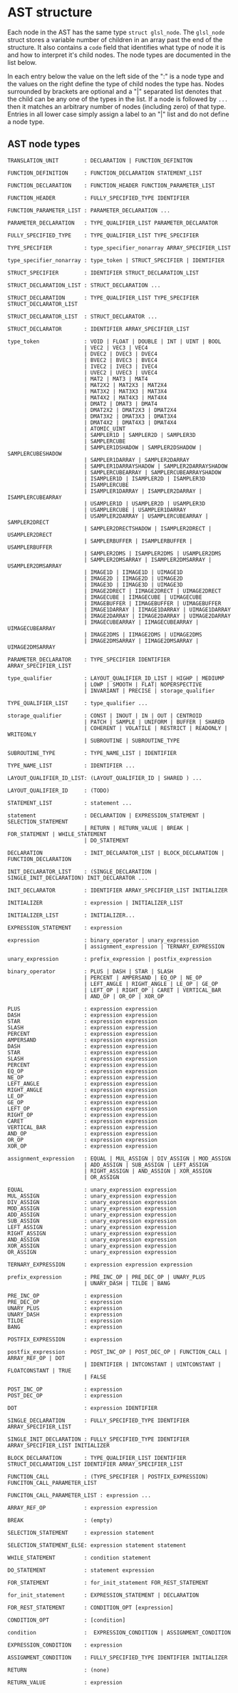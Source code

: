 AST structure
=============

Each node in the AST has the same type `struct glsl_node`. The `glsl_node` struct stores a variable number of children in an array past the end of the structure. It also contains a `code` field that identifies what type of node it is and how to interpret it's child nodes. The node types are documented in the list below.

In each entry below the value on the left side of the ":" is a node type and the values on the right define the type of child nodes the type has. Nodes surrounded by brackets are optional and a "|" separated list denotes that the child can be any one of the types in the list. If a node is followed by `...` then it matches an arbitrary number of nodes (including zero) of that type. Entries in all lower case simply assign a label to an "|" list and do not define a node type.

AST node types
--------------
	TRANSLATION_UNIT        : DECLARATION | FUNCTION_DEFINITON

	FUNCTION_DEFINITION     : FUNCTION_DECLARATION STATEMENT_LIST

	FUNCTION_DECLARATION    : FUNCTION_HEADER FUNCTION_PARAMETER_LIST

	FUNCTION_HEADER         : FULLY_SPECIFIED_TYPE IDENTIFIER

	FUNCTION_PARAMETER_LIST : PARAMETER_DECLARATION ...

	PARAMETER_DECLARATION   : TYPE_QUALIFIER_LIST PARAMETER_DECLARATOR

	FULLY_SPECIFIED_TYPE    : TYPE_QUALIFIER_LIST TYPE_SPECIFIER

	TYPE_SPECIFIER          : type_specifier_nonarray ARRAY_SPECIFIER_LIST

	type_specifier_nonarray : type_token | STRUCT_SPECIFIER | IDENTIFIER

	STRUCT_SPECIFIER        : IDENTIFIER STRUCT_DECLARATION_LIST

	STRUCT_DECLARATION_LIST : STRUCT_DECLARATION ...

	STRUCT_DECLARATION      : TYPE_QUALIFIER_LIST TYPE_SPECIFIER STRUCT_DECLARATOR_LIST

	STRUCT_DECLARATOR_LIST  : STRUCT_DECLARATOR ...

	STRUCT_DECLARATOR       : IDENTIFIER ARRAY_SPECIFIER_LIST

	type_token              : VOID | FLOAT | DOUBLE | INT | UINT | BOOL
	                        | VEC2 | VEC3 | VEC4
	                        | DVEC2 | DVEC3 | DVEC4
	                        | BVEC2 | BVEC3 | BVEC4
	                        | IVEC2 | IVEC3 | IVEC4
	                        | UVEC2 | UVEC3 | UVEC4
	                        | MAT2 | MAT3 | MAT4
	                        | MAT2X2 | MAT2X3 | MAT2X4
	                        | MAT3X2 | MAT3X3 | MAT3X4
	                        | MAT4X2 | MAT4X3 | MAT4X4
	                        | DMAT2 | DMAT3 | DMAT4
	                        | DMAT2X2 | DMAT2X3 | DMAT2X4
	                        | DMAT3X2 | DMAT3X3 | DMAT3X4
	                        | DMAT4X2 | DMAT4X3 | DMAT4X4
	                        | ATOMIC_UINT
	                        | SAMPLER1D | SAMPLER2D | SAMPLER3D
	                        | SAMPLERCUBE
	                        | SAMPLER1DSHADOW | SAMPLER2DSHADOW | SAMPLERCUBESHADOW
	                        | SAMPLER1DARRAY | SAMPLER2DARRAY
	                        | SAMPLER1DARRAYSHADOW | SAMPLER2DARRAYSHADOW
	                        | SAMPLERCUBEARRAY | SAMPLERCUBEARRAYSHADOW
	                        | ISAMPLER1D | ISAMPLER2D | ISAMPLER3D
	                        | ISAMPLERCUBE
	                        | ISAMPLER1DARRAY | ISAMPLER2DARRAY | ISAMPLERCUBEARRAY
	                        | USAMPLER1D | USAMPLER2D | USAMPLER3D
	                        | USAMPLERCUBE | USAMPLER1DARRAY
	                        | USAMPLER2DARRAY | USAMPLERCUBEARRAY | SAMPLER2DRECT
	                        | SAMPLER2DRECTSHADOW | ISAMPLER2DRECT | USAMPLER2DRECT
	                        | SAMPLERBUFFER | ISAMPLERBUFFER | USAMPLERBUFFER
	                        | SAMPLER2DMS | ISAMPLER2DMS | USAMPLER2DMS
	                        | SAMPLER2DMSARRAY | ISAMPLER2DMSARRAY | USAMPLER2DMSARRAY
	                        | IMAGE1D | IIMAGE1D | UIMAGE1D
	                        | IMAGE2D | IIMAGE2D | UIMAGE2D
	                        | IMAGE3D | IIMAGE3D | UIMAGE3D
	                        | IMAGE2DRECT | IIMAGE2DRECT | UIMAGE2DRECT
	                        | IMAGECUBE | IIMAGECUBE | UIMAGECUBE
	                        | IMAGEBUFFER | IIMAGEBUFFER | UIMAGEBUFFER
	                        | IMAGE1DARRAY | IIMAGE1DARRAY | UIMAGE1DARRAY
	                        | IMAGE2DARRAY | IIMAGE2DARRAY | UIMAGE2DARRAY
	                        | IMAGECUBEARRAY | IIMAGECUBEARRAY | UIMAGECUBEARRAY
	                        | IMAGE2DMS | IIMAGE2DMS | UIMAGE2DMS
	                        | IMAGE2DMSARRAY | IIMAGE2DMSARRAY | UIMAGE2DMSARRAY

	PARAMETER_DECLARATOR    : TYPE_SPECIFIER IDENTIFIER ARRAY_SPECIFIER_LIST

	type_qualifier          : LAYOUT_QUALIFIER_ID_LIST | HIGHP | MEDIUMP
	                        | LOWP | SMOOTH | FLAT| NOPERSPECTIVE
	                        | INVARIANT | PRECISE | storage_qualifier

	TYPE_QUALIFIER_LIST     : type_qualifier ...

	storage_qualifier       : CONST | INOUT | IN | OUT | CENTROID
	                        | PATCH | SAMPLE | UNIFORM | BUFFER | SHARED
	                        | COHERENT | VOLATILE | RESTRICT | READONLY | WRITEONLY
	                        | SUBROUTINE | SUBROUTINE_TYPE

	SUBROUTINE_TYPE         : TYPE_NAME_LIST | IDENTIFIER

	TYPE_NAME_LIST          : IDENTIFIER ...

	LAYOUT_QUALIFIER_ID_LIST: (LAYOUT_QUALIFIER_ID | SHARED ) ...

	LAYOUT_QUALIFIER_ID     : (TODO)

	STATEMENT_LIST          : statement ...

	statement               : DECLARATION | EXPRESSION_STATEMENT | SELECTION_STATEMENT
	                        | RETURN | RETURN_VALUE | BREAK | FOR_STATEMENT | WHILE_STATEMENT
	                        | DO_STATEMENT

	DECLARATION             : INIT_DECLARATOR_LIST | BLOCK_DECLARATION | FUNCTION_DECLARATION

	INIT_DECLARATOR_LIST    : (SINGLE_DECLARATION | SINGLE_INIT_DECLARATION) INIT_DECLARATOR ...

	INIT_DECLARATOR         : IDENTIFIER ARRAY_SPECIFIER_LIST INITIALIZER

	INITIALIZER             : expression | INITIALIZER_LIST

	INITIALIZER_LIST        : INITIALIZER...

	EXPRESSION_STATEMENT    : expression

	expression              : binary_operator | unary_expression
	                        | assignment_expression | TERNARY_EXPRESSION

	unary_expression        : prefix_expression | postfix_expression

	binary_operator         : PLUS | DASH | STAR | SLASH
	                        | PERCENT | AMPERSAND | EQ_OP | NE_OP
	                        | LEFT_ANGLE | RIGHT_ANGLE | LE_OP | GE_OP
	                        | LEFT_OP | RIGHT_OP | CARET | VERTICAL_BAR
	                        | AND_OP | OR_OP | XOR_OP

	PLUS                    : expression expression
	DASH                    : expression expression
	STAR                    : expression expression
	SLASH                   : expression expression
	PERCENT                 : expression expression
	AMPERSAND               : expression expression
	DASH                    : expression expression
	STAR                    : expression expression
	SLASH                   : expression expression
	PERCENT                 : expression expression
	EQ_OP                   : expression expression
	NE_OP                   : expression expression
	LEFT_ANGLE              : expression expression
	RIGHT_ANGLE             : expression expression
	LE_OP                   : expression expression
	GE_OP                   : expression expression
	LEFT_OP                 : expression expression
	RIGHT_OP                : expression expression
	CARET                   : expression expression
	VERTICAL_BAR            : expression expression
	AND_OP                  : expression expression
	OR_OP                   : expression expression
	XOR_OP                  : expression expression

	assignment_expression   : EQUAL | MUL_ASSIGN | DIV_ASSIGN | MOD_ASSIGN
	                        | ADD_ASSIGN | SUB_ASSIGN | LEFT_ASSIGN
	                        | RIGHT_ASSIGN | AND_ASSIGN | XOR_ASSIGN
	                        | OR_ASSIGN

	EQUAL                   : unary_expression expression
	MUL_ASSIGN              : unary_expression expression
	DIV_ASSIGN              : unary_expression expression
	MOD_ASSIGN              : unary_expression expression
	ADD_ASSIGN              : unary_expression expression
	SUB_ASSIGN              : unary_expression expression
	LEFT_ASSIGN             : unary_expression expression
	RIGHT_ASSIGN            : unary_expression expression
	AND_ASSIGN              : unary_expression expression
	XOR_ASSIGN              : unary_expression expression
	OR_ASSIGN               : unary_expression expression

	TERNARY_EXPRESSION      : expression expression expression

	prefix_expression       : PRE_INC_OP | PRE_DEC_OP | UNARY_PLUS
	                        | UNARY_DASH | TILDE | BANG

	PRE_INC_OP              : expression
	PRE_DEC_OP              : expression
	UNARY_PLUS              : expression
	UNARY_DASH              : expression
	TILDE                   : expression
	BANG                    : expression

	POSTFIX_EXPRESSION      : expression

	postfix_expression      : POST_INC_OP | POST_DEC_OP | FUNCTION_CALL | ARRAY_REF_OP | DOT
	                        | IDENTIFIER | INTCONSTANT | UINTCONSTANT | FLOATCONSTANT | TRUE
	                        | FALSE

	POST_INC_OP             : expression
	POST_DEC_OP             : expression

	DOT                     : expression IDENTIFIER

	SINGLE_DECLARATION      : FULLY_SPECIFIED_TYPE IDENTIFIER ARRAY_SPECIFIER_LIST

	SINGLE_INIT_DECLARATION : FULLY_SPECIFIED_TYPE IDENTIFIER ARRAY_SPECIFIER_LIST INITIALIZER

	BLOCK_DECLARATION       : TYPE_QUALIFIER_LIST IDENTIFIER STRUCT_DECLARATION_LIST IDENTIFIER ARRAY_SPECIFIER_LIST

	FUNCTION_CALL           : (TYPE_SPECIFIER | POSTFIX_EXPRESSION) FUNCITON_CALL_PARAMETER_LIST

	FUNCITON_CALL_PARAMETER_LIST : expression ...

	ARRAY_REF_OP            : expression expression

	BREAK                   : (empty)

	SELECTION_STATEMENT     : expression statement

	SELECTION_STATEMENT_ELSE: expression statement statement

	WHILE_STATEMENT         : condition statement

	DO_STATEMENT            : statement expression

	FOR_STATEMENT           : for_init_statement FOR_REST_STATEMENT

	for_init_statement      : EXPRESSION_STATEMENT | DECLARATION

	FOR_REST_STATEMENT      : CONDITION_OPT [expression]

	CONDITION_OPT           : [condition]

	condition               :  EXPRESSION_CONDITION | ASSIGNMENT_CONDITION

	EXPRESSION_CONDITION    : expression

	ASSIGNMENT_CONDITION    : FULLY_SPECIFIED_TYPE IDENTIFIER INITIALIZER

	RETURN                  : (none)

	RETURN_VALUE            : expression
